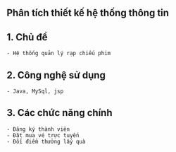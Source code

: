 ## Phân tích thiết kế hệ thống thông tin
## 1. Chủ đề
    - Hệ thống quản lý rạp chiếu phim
## 2. Công nghệ sử dụng
    - Java, MySql, jsp
## 3. Các chức năng chính
    - Đăng ký thành viên
    - Đặt mua vé trực tuyến
    - Đổi điểm thưởng lấy quà




